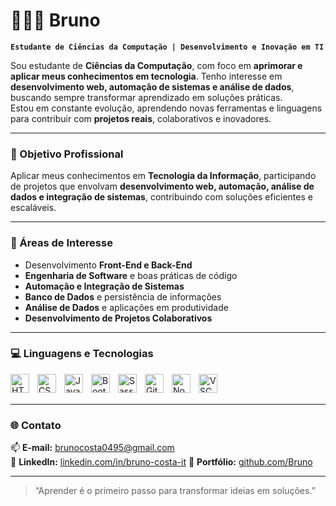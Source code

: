 # 👨🏻‍💻 Bruno

**`Estudante de Ciências da Computação | Desenvolvimento e Inovação em TI`**

Sou estudante de **Ciências da Computação**, com foco em **aprimorar e aplicar meus conhecimentos em tecnologia**. Tenho interesse em **desenvolvimento web, automação de sistemas e análise de dados**, buscando sempre transformar aprendizado em soluções práticas.  
Estou em constante evolução, aprendendo novas ferramentas e linguagens para contribuir com **projetos reais**, colaborativos e inovadores.

---

### 🎯 Objetivo Profissional

Aplicar meus conhecimentos em **Tecnologia da Informação**, participando de projetos que envolvam **desenvolvimento web, automação, análise de dados e integração de sistemas**, contribuindo com soluções eficientes e escaláveis.

---

### 🧠 Áreas de Interesse

- Desenvolvimento **Front-End e Back-End**
- **Engenharia de Software** e boas práticas de código
- **Automação e Integração de Sistemas**
- **Banco de Dados** e persistência de informações
- **Análise de Dados** e aplicações em produtividade
- **Desenvolvimento de Projetos Colaborativos**

---

### 💻 Linguagens e Tecnologias

<img align="left" alt="HTML" title="HTML" width="30px" style="padding-right: 10px;" src="https://cdn.jsdelivr.net/gh/devicons/devicon@latest/icons/html5/html5-original.svg"/>
<img align="left" alt="CSS" title="CSS" width="30px" style="padding-right: 10px;" src="https://cdn.jsdelivr.net/gh/devicons/devicon@latest/icons/css3/css3-original.svg"/>
<img align="left" alt="JavaScript" title="JavaScript" width="30px" style="padding-right: 10px;" src="https://cdn.jsdelivr.net/gh/devicons/devicon@latest/icons/javascript/javascript-original.svg"/>
<img align="left" alt="Bootstrap" title="Bootstrap" width="30px" style="padding-right: 10px;" src="https://cdn.jsdelivr.net/gh/devicons/devicon@latest/icons/bootstrap/bootstrap-original.svg"/>
<img align="left" alt="Sass" title="Sass" width="30px" style="padding-right: 10px;" src="https://cdn.jsdelivr.net/gh/devicons/devicon@latest/icons/sass/sass-original.svg"/>
<img align="left" alt="Git" title="Git" width="30px" style="padding-right: 10px;" src="https://cdn.jsdelivr.net/gh/devicons/devicon@latest/icons/git/git-original.svg"/><img align="left" alt="Node.js" title="Node.js" width="30px" style="padding-right: 10px;" src="https://cdn.jsdelivr.net/gh/devicons/devicon@latest/icons/nodejs/nodejs-original.svg"/>
<img align="left" alt="VSCode" title="VSCode" width="30px" style="padding-right: 10px;" src="https://cdn.jsdelivr.net/gh/devicons/devicon@latest/icons/vscode/vscode-original.svg"/>

<br/>
<br/>

---

### 🌐 Contato

📫 **E-mail:** [brunocosta0495@gmail.com](mailto:brunocosta0495@gmail.com)  
💼 **LinkedIn:** [linkedin.com/in/bruno-costa-it]([https://www.linkedin.com/in/bruno-costa-it/])
📂 **Portfólio:** [github.com/Bruno](https://github.com/brunocosta-devlab)

---

> “Aprender é o primeiro passo para transformar ideias em soluções.”
